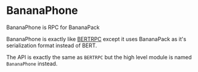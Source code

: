# BananaPhone

BananaPhone is RPC for BananaPack

BananaPhone is exactly like [BERTRPC](https://github.com/mojombo/bertrpc) except
it uses BananaPack as it's serialization format instead of BERT.

The API is exactly the same as `BERTRPC` but the high level module is named
`BananaPhone` instead.
